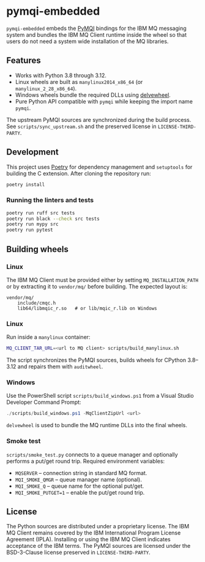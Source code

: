 # pymqi-embedded

`pymqi-embedded` embeds the [PyMQI](https://pypi.org/project/pymqi/) bindings for the IBM MQ
messaging system and bundles the IBM MQ Client runtime inside the wheel so that users do not
need a system wide installation of the MQ libraries.

## Features

- Works with Python 3.8 through 3.12.
- Linux wheels are built as `manylinux2014_x86_64` (or `manylinux_2_28_x86_64`).
- Windows wheels bundle the required DLLs using [delvewheel](https://github.com/adang1345/delvewheel).
- Pure Python API compatible with `pymqi` while keeping the import name `pymqi`.

The upstream PyMQI sources are synchronized during the build process. See `scripts/sync_upstream.sh`
and the preserved license in `LICENSE-THIRD-PARTY`.

## Development

This project uses [Poetry](https://python-poetry.org/) for dependency
management and `setuptools` for building the C extension. After cloning the
repository run:

```bash
poetry install
```

### Running the linters and tests

```bash
poetry run ruff src tests
poetry run black --check src tests
poetry run mypy src
poetry run pytest
```

## Building wheels

### Linux

The IBM MQ Client must be provided either by setting `MQ_INSTALLATION_PATH` or
by extracting it to `vendor/mq/` before building. The expected layout is:

```
vendor/mq/
    include/cmqc.h
    lib64/libmqic_r.so   # or lib/mqic_r.lib on Windows
```

### Linux

Run inside a `manylinux` container:

```bash
MQ_CLIENT_TAR_URL=<url to MQ client> scripts/build_manylinux.sh
```

The script synchronizes the PyMQI sources, builds wheels for CPython 3.8–3.12
and repairs them with `auditwheel`.

### Windows
Use the PowerShell script `scripts/build_windows.ps1` from a Visual Studio
Developer Command Prompt:

```powershell
./scripts/build_windows.ps1 -MqClientZipUrl <url>
```

`delvewheel` is used to bundle the MQ runtime DLLs into the final wheels.

### Smoke test

`scripts/smoke_test.py` connects to a queue manager and optionally performs a
put/get round trip. Required environment variables:

- `MQSERVER` – connection string in standard MQ format.
- `MQI_SMOKE_QMGR` – queue manager name (optional).
- `MQI_SMOKE_Q` – queue name for the optional put/get.
- `MQI_SMOKE_PUTGET=1` – enable the put/get round trip.

## License

The Python sources are distributed under a proprietary license. The IBM MQ
Client remains covered by the IBM International Program License Agreement
(IPLA). Installing or using the IBM MQ Client indicates acceptance of the IBM
terms. The PyMQI sources are licensed under the BSD-3-Clause license preserved
in `LICENSE-THIRD-PARTY`.
